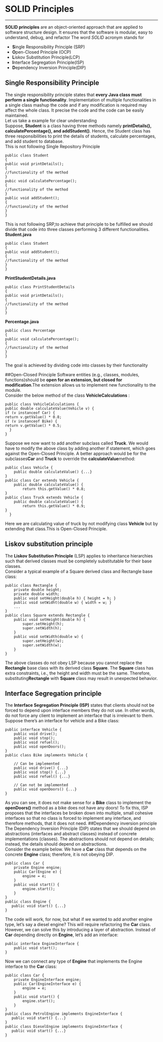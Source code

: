 #      SOLID Principles
- - -
**SOLID principles** are an object-oriented approach that are applied to software structure design. It  ensures that the software is modular, easy to understand, debug, and refactor
The word *SOLID* acronym stands for
* **S**ingle Responsibility Principle (SRP)
* **O**pen-Closed Principle (OCP)
* **L**iskov Substitution Principle(LCP)
* **I**nterface Segregation Principle(ISP)
* **D**ependency Inversion Principle(DIP)
## Single Responsibility Principle
The single responsibility principle states that **every Java class must perform a single functionality**.
Implementation of multiple functionalities in a single class mashup the code and if any modification is required may affect the whole class. 
It precise the code and the code can be easily maintained.
<br/>Let us take a example for clear understanding<br/>
Suppose, **Student** is a class having three methods namely **printDetails(), calculatePercentage(), and addStudent()**. Hence, the Student class has three responsibilities to print the details of students,
calculate percentages, and add student to database.<br/>
This is not following Single Repository Principle
    
    public class Student  
    {  
    public void printDetails();  
    {  
    //functionality of the method  
    }  
    pubic void calculatePercentage();  
    {  
    //functionality of the method  
    }  
    public void addStudent();  
    {  
    //functionality of the method  
    }
    }
This is not following SRP,to achieve that principle to be fulfilled we should divide that code into three classes performing 3 different functionalities.<br/>
**Student.java**

    public class Student  
    {  
    public void addStudent();  
    {  
    //functionality of the method  
    }  
    }  
**PrintStudentDetails.java**

    public class PrintStudentDetails  
    {  
    public void printDetails();  
    {  
    //functionality of the method  
    }  
    }  
**Percentage.java**

    public class Percentage  
    {  
    public void calculatePercentage();  
    {  
    //functionality of the method  
    }  
    }  
The goal is achieved by dividing code into classes by their functionality

##Open-Closed Principle
Software entities (e.g., classes, modules, functions)should be **open for an extension, but closed for modification**.The extension allows us to implement new functionality to the module.<br/>
Consider the below method of the class **VehicleCalculations** :<br/>
````
public class VehicleCalculations {
public double calculateValue(Vehicle v) {
if (v instanceof Car) {
return v.getValue() * 0.8;
if (v instanceof Bike) {
return v.getValue() * 0.5;
  }
}
````
Suppose we now want to add another subclass called **Truck**. We would have to modify the above class by adding another if statement, which goes against the Open-Closed Principle.
A better approach would be for the subclasses**Car** and **Truck** to override the **calculateValue**method:
````
public class Vehicle {
    public double calculateValue() {...}
}
public class Car extends Vehicle {
    public double calculateValue() {
        return this.getValue() * 0.8;
}
public class Truck extends Vehicle {
    public double calculateValue() {
        return this.getValue() * 0.9;
}
  }
````
Here we are calculating value of truck by not modifying class **Vehicle** but by extending that class.This is Open-Closed Principle.
## Liskov substitution principle
The **Liskov Substitution Principle** (LSP) applies to inheritance hierarchies such that derived classes must be completely substitutable for their base classes.<br/>
Consider a typical example of a Square derived class and Rectangle base class:
````
public class Rectangle {
    private double height;
    private double width;
    public void setHeight(double h) { height = h; }
    public void setWidht(double w) { width = w; }
    ...
}
public class Square extends Rectangle {
    public void setHeight(double h) {
        super.setHeight(h);
        super.setWidth(h);
    }
    public void setWidth(double w) {
        super.setHeight(w);
        super.setWidth(w);
    }
}
````
The above classes do not obey LSP because you cannot replace the **Rectangle** base class with its derived class **Square**. The **Square** class has extra constraints, i.e., the height and width 
must be the same. Therefore, substituting**Rectangle** with **Square** class may result in unexpected behavior.<br/>
## Interface Segregation principle 
The **Interface Segregation Principle (ISP)** states that clients should not be forced to depend upon interface members they do not use. In other 
words, do not force any client to implement an interface that is irrelevant to them.<br/>
Suppose there’s an interface for vehicle and a Bike class:
````
public interface Vehicle {
    public void drive();
    public void stop();
    public void refuel();
    public void openDoors();
}
public class Bike implements Vehicle {

    // Can be implemented
    public void drive() {...}
    public void stop() {...}
    public void refuel() {...}
    
    // Can not be implemented
    public void openDoors() {...}
}
````
As you can see, it does not make sense for a **Bike** class to implement the **openDoors()** method
as a bike does not have any doors! To fix this, ISP proposes that the interfaces be broken down 
into multiple, small cohesive interfaces so that no class is forced to implement any interface, and 
therefore methods, that it does not need.
##Dependency inversion principle
The Dependency Inversion Principle (DIP) states that we should depend on abstractions
(interfaces and abstract classes) instead of concrete implementations (classes). The abstractions should
not depend on details; instead, the details should depend on abstractions.<br/>
Consider the example below. We have a **Car** class that depends on the concrete **Engine** class; therefore, it
is not obeying DIP.
````
public class Car {
    private Engine engine;
    public Car(Engine e) {
        engine = e;
    }
    public void start() {
        engine.start();
    }
}
public class Engine {
   public void start() {...}
}
````
The code will work, for now, but what if we wanted to add another engine type, let’s say a diesel engine? This will require refactoring the **Car** class.
However, we can solve this by introducing a layer of abstraction. Instead of **Car** depending directly on **Engine**, let’s add an interface:
````
public interface EngineInterface {
    public void start();
}
````
Now we can connect any type of **Engine** that implements the Engine interface to the **Car** class:
````
public class Car {
    private EngineInterface engine;
    public Car(EngineInterface e) {
        engine = e;
    }
    public void start() {
        engine.start();
    }
}
public class PetrolEngine implements EngineInterface {
   public void start() {...}
}
public class DieselEngine implements EngineInterface {
   public void start() {...}
}
````